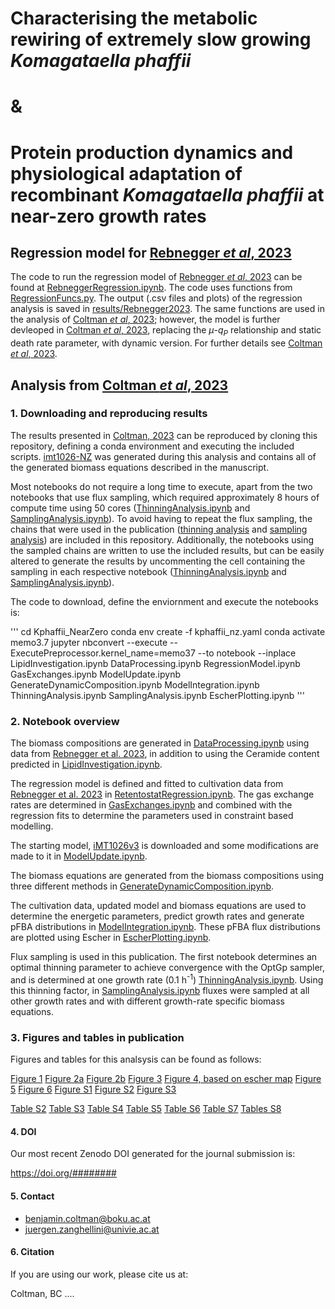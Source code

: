 # Characterising the metabolic rewiring of extremely slow growing _Komagataella phaffii_
# & #
# Protein production dynamics and physiological adaptation of recombinant _Komagataella phaffii_ at near-zero growth rates 

## Regression model for [Rebnegger _et al_, 2023]()

The code to run the regression model of [Rebnegger _et al_, 2023]() can be found at [RebneggerRegression.ipynb](scripts/RebneggerRegression.ipynb). The code uses functions from [RegressionFuncs.py](scripts/RegressionFuncs.py). The output (.csv files and plots) of the regression analysis is saved in [results/Rebnegger2023](results/Rebnegger2023). The same functions are used in the analysis of [Coltman _et al_, 2023](); however, the model is further devleoped in [Coltman _et al_, 2023](), replacing the $\mu$-$q_{P}$ relationship and static death rate parameter, with dynamic version. For  further details see [Coltman _et al_, 2023](). 

## Analysis from [Coltman _et al_, 2023]()
### 1. Downloading and reproducing results

The results presented in [Coltman, 2023]() can be reproduced by cloning this repository, defining a conda environment and executing the included scripts. [imt1026-NZ](results/iMT1026-NZ.xml) was generated during this analysis and contains all of the generated biomass equations described in the manuscript.

Most notebooks do not require a long time to execute, apart from the two notebooks that use flux sampling, which required approximately 8 hours of compute time using 50 cores ([ThinningAnalysis.ipynb](scripts/ThinningAnalysis.ipynb) and [SamplingAnalysis.ipynb](scripts/SamplingAnalysis.ipynb)). To avoid having to repeat the flux sampling, the chains that were used in the publication  ([thinning analysis](results/sampling/thinning_test) and [sampling analysis](results/sampling)) are included in this repository. Additionally, the notebooks using the sampled chains are written to use the included results, but can be easily altered to generate the results by uncommenting the cell containing the sampling in each respective notebook ([ThinningAnalysis.ipynb](scripts/ThinningAnalysis.ipynb) and [SamplingAnalysis.ipynb](scripts/SamplingAnalysis.ipynb)). 

The code to download, define the enviornment and execute the notebooks is:

'''
cd Kphaffii_NearZero
conda env create -f kphaffii_nz.yaml
conda activate memo3.7
jupyter nbconvert --execute --ExecutePreprocessor.kernel_name=memo37 --to notebook --inplace LipidInvestigation.ipynb DataProcessing.ipynb RegressionModel.ipynb GasExchanges.ipynb ModelUpdate.ipynb GenerateDynamicComposition.ipynb  ModelIntegration.ipynb ThinningAnalysis.ipynb SamplingAnalysis.ipynb EscherPlotting.ipynb
'''

### 2. Notebook overview

The biomass compositions are generated in [DataProcessing.ipynb](scripts/DataProcessing.ipynb) using data from [Rebnegger et al. 2023](), in addition to using the Ceramide content predicted in [LipidInvestigation.ipynb](scripts/LipidInvestigation.ipynb). 

The regression model is defined and fitted to cultivation data from [Rebnegger et al. 2023]() in [RetentostatRegression.ipynb](scripts/RetentostatRegression.ipynb). The gas exchange rates are determined in [GasExchanges.ipynb](scripts/GasExchanges.ipynb) and combined with the regression fits to determine the parameters used in constraint based modelling.

The starting model, [iMT1026v3]() is downloaded and some modifications are made to it in [ModelUpdate.ipynb](scripts/ModelUpdate.ipynb). 

The biomass equations are generated from the biomass compositions using three different methods in [GenerateDynamicComposition.ipynb](scripts/GenerateDynamicComposition.ipynb).

The cultivation data, updated model and biomass equations are used to determine the energetic parameters, predict growth rates and generate pFBA distributions in [ModelIntegration.ipynb](scripts/ModelIntegration.ipynb). These pFBA flux distributions are plotted using Escher in [EscherPlotting.ipynb](scripts/EscherPlotting.ipynb).

Flux sampling is used in this publication. The first notebook determines an optimal thinning parameter to achieve convergence with the OptGp sampler, and is determined at one growth rate (0.1 h<sup>-1</sup>) [ThinningAnalysis.ipynb](scripts/ThinningAnalysis.ipynb). Using this thinning factor, in [SamplingAnalysis.ipynb](scripts/SamplingAnalysis.ipynb) fluxes were sampled at all other growth rates and with different growth-rate specific biomass equations. 

### 3. Figures and tables in publication
Figures and tables for this analsysis can be found as follows:

[Figure 1](results/plots/RetentostatRegression.png)
[Figure 2a](results/plots/Mu_vs_qATP_GAM.png)
[Figure 2b](results/plots/MuComparisonRelative_WithCO2_AdjustedATPM.png)
[Figure 3](results/plots/Ridge_6x6_Gly&PPP.png)
[Figure 4, based on escher map](results/maps/DerivedC0.1vs16.9_GlucoseNormalizedMap.html)
[Figure 5](results/plots/Ridge_6x6_ETC.png)
[Figure 6](results/plots/Mu_vs_Cofactors.png)
[Figure S1](results/plots/5ComponentFit.png)
[Figure S2](results/plots/Log2RelativeStoich.png)
[Figure S3](results/plots/DynBiomassScaled.png)

[Table S2](results/dataframes/cultivation_data/StatsDynamicRetentostat.png)
[Table S3](results/dataframes/biomass/CarbohydrateComposition.csv)
[Table S4](results/dataframes/BiomassCompositions.csv)
[Table S5](results/dataframes/AllBioMacros.csv)
[Table S6](results/dataframes/fluxes/95%CIFluxRatiosInteresting.csv)
[Table S7](results/dataframes/MajorCofactorsProductionBySubsystem.csv)
[Tables S8](results/dataframes/sampling/Thinning_AllStats.csv)

#### 4. DOI
Our most recent Zenodo DOI generated for the journal submission is: 

https://doi.org/########

#### 5. Contact
- benjamin.coltman@boku.ac.at
- juergen.zanghellini@univie.ac.at

#### 6. Citation
If you are using our work, please cite us at:

Coltman, BC ....